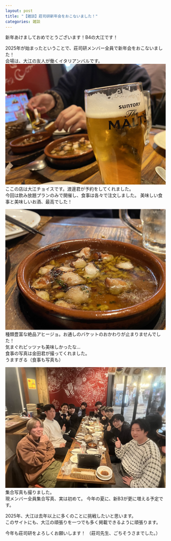 ```yaml
---
layout: post
title: "【雑談】莊司研新年会をおこないました！"
categories: 雑談
---
```


新年あけましておめでとうございます！B4の大江です！

2025年が始まったということで、莊司研メンバー全員で新年会をおこないました！  
会場は、大江の友人が働くイタリアンバルです。
![写真1](/assets/img/posts/20250114/NewYear1.jpg "ビールと大江")
ここの店は大江チョイスです。渡邊君が予約をしてくれました。  
今回は飲み放題プランのみで開催し、食事は各々で注文しました。
美味しい食事と美味しいお酒、最高でした！

![写真2](/assets/img/posts/20250114/NewYear2.jpg "タコのアヒージョ。食べかけなのが逆に良い。")
種類豊富な絶品アヒージョ。お通しのバケットのおかわりが止まりませんでした！  
気まぐれピッツァも美味しかったな...  
食事の写真は金田君が撮ってくれました。  
うますぎる（食事も写真も）

![写真3](/assets/img/posts/20250114/NewYear3.jpg "先生とB4とB3")
集合写真も撮りました。  
現メンバー全員集合写真、実は初めて。
今年の夏に、新B3が更に増える予定です。

2025年、大江は去年以上に多くのことに挑戦したいと思います。  
このサイトにも、大江の頑張りを一つでも多く掲載できるように頑張ります。

今年も莊司研をよろしくお願いします！
（莊司先生、ごちそうさまでした。）